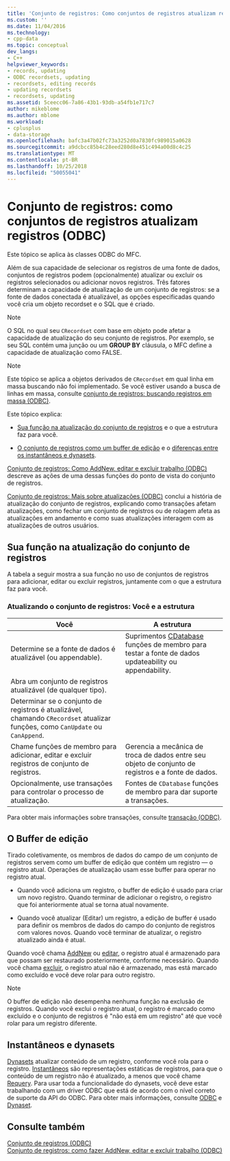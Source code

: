 ```yaml
---
title: 'Conjunto de registros: Como conjuntos de registros atualizam registros (ODBC) | Microsoft Docs'
ms.custom: ''
ms.date: 11/04/2016
ms.technology:
- cpp-data
ms.topic: conceptual
dev_langs:
- C++
helpviewer_keywords:
- records, updating
- ODBC recordsets, updating
- recordsets, editing records
- updating recordsets
- recordsets, updating
ms.assetid: 5ceecc06-7a86-43b1-93db-a54fb1e717c7
author: mikeblome
ms.author: mblome
ms.workload:
- cplusplus
- data-storage
ms.openlocfilehash: bafc3a47b02fc73a3252d0a7830fc989015a0628
ms.sourcegitcommit: a9dcbcc85b4c28eed280d8e451c494a00d8c4c25
ms.translationtype: MT
ms.contentlocale: pt-BR
ms.lasthandoff: 10/25/2018
ms.locfileid: "50055041"
---
```

# <a name="recordset-how-recordsets-update-records-odbc"></a>Conjunto de registros: como conjuntos de registros atualizam registros (ODBC)

Este tópico se aplica às classes ODBC do MFC.

Além de sua capacidade de selecionar os registros de uma fonte de dados, conjuntos de registros podem (opcionalmente) atualizar ou excluir os registros selecionados ou adicionar novos registros. Três fatores determinam a capacidade de atualização de um conjunto de registros: se a fonte de dados conectada é atualizável, as opções especificadas quando você cria um objeto recordset e o SQL que é criado.

> [!NOTE]
>  O SQL no qual seu `CRecordset` com base em objeto pode afetar a capacidade de atualização do seu conjunto de registros. Por exemplo, se seu SQL contém uma junção ou um **GROUP BY** cláusula, o MFC define a capacidade de atualização como FALSE.

> [!NOTE]
>  Este tópico se aplica a objetos derivados de `CRecordset` em qual linha em massa buscando não foi implementado. Se você estiver usando a busca de linhas em massa, consulte [conjunto de registros: buscando registros em massa (ODBC)](../../data/odbc/recordset-fetching-records-in-bulk-odbc.md).

Este tópico explica:

- [Sua função na atualização do conjunto de registros](#_core_your_role_in_recordset_updating) e o que a estrutura faz para você.

- [O conjunto de registros como um buffer de edição](#_core_the_edit_buffer) e o [diferenças entre os instantâneos e dynasets](#_core_dynasets_and_snapshots).

[Conjunto de registros: Como AddNew, editar e excluir trabalho (ODBC)](../../data/odbc/recordset-how-addnew-edit-and-delete-work-odbc.md) descreve as ações de uma dessas funções do ponto de vista do conjunto de registros.

[Conjunto de registros: Mais sobre atualizações (ODBC)](../../data/odbc/recordset-more-about-updates-odbc.md) conclui a história de atualização do conjunto de registros, explicando como transações afetam atualizações, como fechar um conjunto de registros ou de rolagem afeta as atualizações em andamento e como suas atualizações interagem com as atualizações de outros usuários.

##  <a name="_core_your_role_in_recordset_updating"></a> Sua função na atualização do conjunto de registros

A tabela a seguir mostra a sua função no uso de conjuntos de registros para adicionar, editar ou excluir registros, juntamente com o que a estrutura faz para você.

### <a name="recordset-updating-you-and-the-framework"></a>Atualizando o conjunto de registros: Você e a estrutura

|Você|A estrutura|
|---------|-------------------|
|Determine se a fonte de dados é atualizável (ou appendable).|Suprimentos [CDatabase](../../mfc/reference/cdatabase-class.md) funções de membro para testar a fonte de dados updateability ou appendability.|
|Abra um conjunto de registros atualizável (de qualquer tipo).||
|Determinar se o conjunto de registros é atualizável, chamando `CRecordset` atualizar funções, como `CanUpdate` ou `CanAppend`.||
|Chame funções de membro para adicionar, editar e excluir registros de conjunto de registros.|Gerencia a mecânica de troca de dados entre seu objeto de conjunto de registros e a fonte de dados.|
|Opcionalmente, use transações para controlar o processo de atualização.|Fontes de `CDatabase` funções de membro para dar suporte a transações.|

Para obter mais informações sobre transações, consulte [transação (ODBC)](../../data/odbc/transaction-odbc.md).

##  <a name="_core_the_edit_buffer"></a> O Buffer de edição

Tirado coletivamente, os membros de dados do campo de um conjunto de registros servem como um buffer de edição que contém um registro — o registro atual. Operações de atualização usam esse buffer para operar no registro atual.

- Quando você adiciona um registro, o buffer de edição é usado para criar um novo registro. Quando terminar de adicionar o registro, o registro que foi anteriormente atual se torna atual novamente.

- Quando você atualizar (Editar) um registro, a edição de buffer é usado para definir os membros de dados do campo do conjunto de registros com valores novos. Quando você terminar de atualizar, o registro atualizado ainda é atual.

Quando você chama [AddNew](../../mfc/reference/crecordset-class.md#addnew) ou [editar](../../mfc/reference/crecordset-class.md#edit), o registro atual é armazenado para que possam ser restaurado posteriormente, conforme necessário. Quando você chama [excluir](../../mfc/reference/crecordset-class.md#delete), o registro atual não é armazenado, mas está marcado como excluído e você deve rolar para outro registro.

> [!NOTE]
>  O buffer de edição não desempenha nenhuma função na exclusão de registros. Quando você exclui o registro atual, o registro é marcado como excluído e o conjunto de registros é "não está em um registro" até que você rolar para um registro diferente.

##  <a name="_core_dynasets_and_snapshots"></a> Instantâneos e dynasets

[Dynasets](../../data/odbc/dynaset.md) atualizar conteúdo de um registro, conforme você rola para o registro. [Instantâneos](../../data/odbc/snapshot.md) são representações estáticas de registros, para que o conteúdo de um registro não é atualizado, a menos que você chame [Requery](../../mfc/reference/crecordset-class.md#requery). Para usar toda a funcionalidade do dynasets, você deve estar trabalhando com um driver ODBC que está de acordo com o nível correto de suporte da API do ODBC. Para obter mais informações, consulte [ODBC](../../data/odbc/odbc-basics.md) e [Dynaset](../../data/odbc/dynaset.md).

## <a name="see-also"></a>Consulte também

[Conjunto de registros (ODBC)](../../data/odbc/recordset-odbc.md)<br/>
[Conjunto de registros: como fazer AddNew, editar e excluir trabalho (ODBC)](../../data/odbc/recordset-how-addnew-edit-and-delete-work-odbc.md)